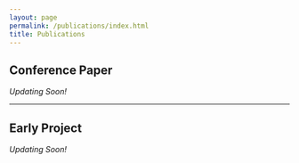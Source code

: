 ```yaml
---
layout: page
permalink: /publications/index.html
title: Publications
---
```


## Conference Paper

*Updating Soon!*








---

## Early Project
*Updating Soon!*

